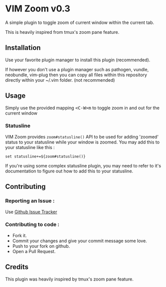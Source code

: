 # VIM Zoom v0.3

A simple plugin to toggle zoom of current window within the current tab.

This is heavily inspired from tmux's zoom pane feature.

## Installation

Use your favorite plugin manager to install this plugin (recommended).

If however you don't use a plugin manager such as pathogen, vundle, neobundle,
vim-plug then you can copy all files within this repository directly within
your ~/.vim folder. (not recommended)

## Usage

Simply use the provided mapping <kbd>\<C-W>m</kbd> to toggle zoom in and out
for the current window

### Statusline

VIM Zoom provides `zoom#statusline()` API to be used for adding 'zoomed'
status to your statusline while your window is zoomed. You may add this to
your statusline like this :

`set statusline+=${zoom#statusline()}`

If you're using some complex statusline plugin, you may need to refer to it's
documentation to figure out how to add this to your statusline.

## Contributing

### Reporting an Issue :

Use <a href="https://github.com/dhruvasagar/vim-zoom/issues">Github Issue
Tracker</a>

### Contributing to code :

- Fork it.
- Commit your changes and give your commit message some love.
- Push to your fork on github.
- Open a Pull Request.

## Credits

This plugin was heavily inspired by tmux's zoom pane feature.
